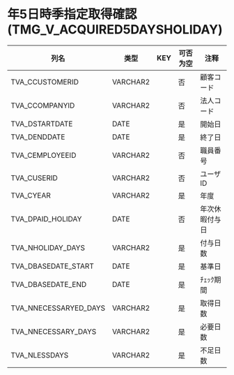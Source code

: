 # 年5日時季指定取得確認(TMG_V_ACQUIRED5DAYSHOLIDAY)
| 列名   | 类型   | KEY  | 可否为空 | 注释   |
| ---- | ---- | ---- | ---- | ---- |
|TVA_CCUSTOMERID|VARCHAR2||否|顧客コード|
|TVA_CCOMPANYID|VARCHAR2||否|法人コード|
|TVA_DSTARTDATE|DATE||是|開始日|
|TVA_DENDDATE|DATE||是|終了日|
|TVA_CEMPLOYEEID|VARCHAR2||否|職員番号|
|TVA_CUSERID|VARCHAR2||否|ユーザID|
|TVA_CYEAR|VARCHAR2||是|年度|
|TVA_DPAID_HOLIDAY|DATE||否|年次休暇付与日|
|TVA_NHOLIDAY_DAYS|VARCHAR2||是|付与日数|
|TVA_DBASEDATE_START|DATE||是|基準日|
|TVA_DBASEDATE_END|DATE||是|ﾁｪｯｸ期間|
|TVA_NNECESSARYED_DAYS|VARCHAR2||是|取得日数|
|TVA_NNECESSARY_DAYS|VARCHAR2||是|必要日数|
|TVA_NLESSDAYS|VARCHAR2||是|不足日数|

